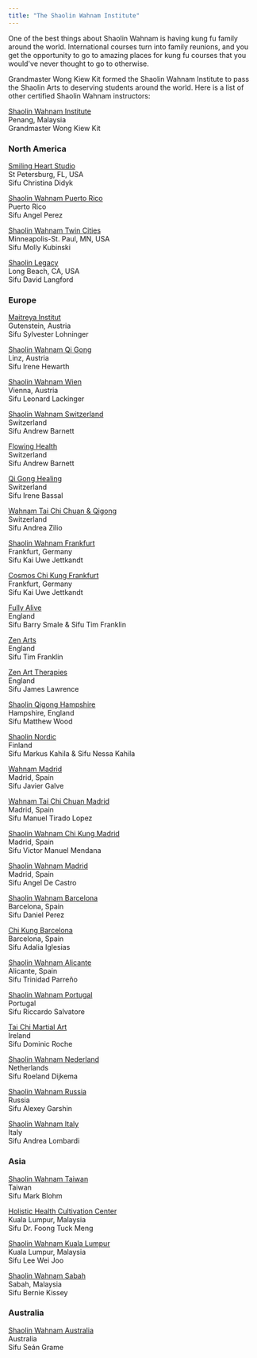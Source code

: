 ```yaml
---
title: "The Shaolin Wahnam Institute"
---
```


One of the best things about Shaolin Wahnam is having kung fu family around the world. International courses turn into family reunions, and you get the opportunity to go to amazing places for kung fu courses that you would've never thought to go to otherwise.

Grandmaster Wong Kiew Kit formed the Shaolin Wahnam Institute to pass the Shaolin Arts to deserving students around the world. Here is a list of other certified Shaolin Wahnam instructors:

[Shaolin Wahnam Institute](https://shaolin.org)<br/>Penang, Malaysia<br/>Grandmaster Wong Kiew Kit

### North America ###

[Smiling Heart Studio](https://smilingheartstudio.com)<br/>St Petersburg, FL, USA<br/>Sifu Christina Didyk

[Shaolin Wahnam Puerto Rico](https://www.shaolinpr.com/)<br/>Puerto Rico<br/>Sifu Angel Perez

[Shaolin Wahnam Twin Cities](https://shaolinwahnamtc.com)<br/>Minneapolis-St. Paul, MN, USA<br/>Sifu Molly Kubinski

[Shaolin Legacy](http://www.legacyshaolin.com/)<br/>Long Beach, CA, USA<br/>Sifu David Langford

### Europe ###

[Maitreya Institut](http://www.maitreya.at/)<br/>Gutenstein, Austria<br/>Sifu Sylvester Lohninger

[Shaolin Wahnam Qi Gong](http://www.shaolinqigong.at/)<br/>Linz, Austria<br/>Sifu Irene Hewarth

[Shaolin Wahnam Wien](https://www.shaolin-wahnam-wien.at/)<br/>Vienna, Austria<br/>Sifu Leonard Lackinger

[Shaolin Wahnam Switzerland](https://www.shaolin-wahnam.ch/)<br/>Switzerland<br/>Sifu Andrew Barnett

[Flowing Health](https://www.flowing-health.ch/)<br/>Switzerland<br/>Sifu Andrew Barnett

[Qi Gong Healing](https://www.qigonghealing.ch)<br/>Switzerland<br/>Sifu Irene Bassal

[Wahnam Tai Chi Chuan & Qigong](http://www.taichichuan-wahnam.ch/)<br/>Switzerland<br/>Sifu Andrea Zilio

[Shaolin Wahnam Frankfurt](http://www.shaolin-wahnam.de)<br/>Frankfurt, Germany<br/>Sifu Kai Uwe Jettkandt

[Cosmos Chi Kung Frankfurt](http://www.cosmos-chikung.de/)<br/>Frankfurt, Germany<br/>Sifu Kai Uwe Jettkandt

[Fully Alive](http://shaolin-training.com/)<br/>England<br/>Sifu Barry Smale & Sifu Tim Franklin

[Zen Arts](http://www.zenarts.co.uk/)<br/>England<br/>Sifu Tim Franklin

[Zen Art Therapies](http://www.zenearththerapies.co.uk)<br/>England<br/>Sifu James Lawrence

[Shaolin Qigong Hampshire](https://shaolinqigonghampshire.uk/)<br/>Hampshire, England<br/>Sifu Matthew Wood

[Shaolin Nordic](https://www.shaolin-nordic.com/)<br/>Finland<br/>Sifu Markus Kahila & Sifu Nessa Kahila

[Wahnam Madrid](http://www.wahnammadrid.org/)<br/>Madrid, Spain<br/>Sifu Javier Galve

[Wahnam Tai Chi Chuan Madrid](http://wahnam-taichichuan.es/)<br/>Madrid, Spain<br/>Sifu Manuel Tirado Lopez

[Shaolin Wahnam Chi Kung Madrid](http://chikung-shaolin.org)<br/>Madrid, Spain<br/>Sifu Victor Manuel Mendana

[Shaolin Wahnam Madrid](https://www.shaolinwahnammadrid.com/)<br/>Madrid, Spain<br/>Sifu Angel De Castro

[Shaolin Wahnam Barcelona](https://www.shaolinbcn.es/)<br/>Barcelona, Spain<br/>Sifu Daniel Perez

[Chi Kung Barcelona](http://www.chikung-bcn.com/)<br/>Barcelona, Spain<br/>Sifu Adalia Iglesias

[Shaolin Wahnam Alicante](https://cosmoschikung.com/)<br/>Alicante, Spain<br/>Sifu Trinidad Parreño

[Shaolin Wahnam Portugal](http://www.shaolin-wahnam-portugal.com/)<br/>Portugal<br/>Sifu Riccardo Salvatore

<!-- [Wahnam Tai Chi Chuan Dublin & Cork](http://www.taijiquan.ie)<br/>Dublin & Cork, Ireland<br/>Sifu Kevin Barry -->

[Tai Chi Martial Art](https://taichimartialart.ie/)<br/>Ireland<br/>Sifu Dominic Roche

[Shaolin Wahnam Nederland](http://shaolinholland.com/)<br/>Netherlands<br/>Sifu Roeland Dijkema

[Shaolin Wahnam Russia](http://www.artsofflow.ru/)<br/>Russia<br/>Sifu Alexey Garshin


[Shaolin Wahnam Italy](https://www.shaolinwahnamitaly.org/)<br/>Italy<br/>Sifu Andrea Lombardi

### Asia ###

[Shaolin Wahnam Taiwan](https://shaolinwahnamtaiwan.blogspot.tw/)<br/>Taiwan<br/>Sifu Mark Blohm

[Holistic Health Cultivation Center](https://www.holistic.com.my/)<br/>Kuala Lumpur, Malaysia<br/>Sifu Dr. Foong Tuck Meng

[Shaolin Wahnam Kuala Lumpur](https://shaolinwahnammalaysia.com/)<br/>Kuala Lumpur, Malaysia<br/>Sifu Lee Wei Joo

[Shaolin Wahnam Sabah](http://www.shaolinwahnamsabah.com/)<br/>Sabah, Malaysia<br/>Sifu Bernie Kissey

### Australia ###

[Shaolin Wahnam Australia](https://www.seangrame.com/)<br/>Australia<br/>Sifu Seán Grame
